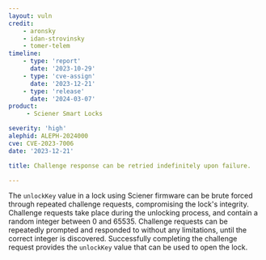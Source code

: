 ```yaml
---
layout: vuln
credit:
    - aronsky
    - idan-strovinsky
    - tomer-telem
timeline:
    - type: 'report'
      date: '2023-10-29'
    - type: 'cve-assign'
      date: '2023-12-21'
    - type: 'release'
      date: '2024-03-07'
product:
     - Sciener Smart Locks

severity: 'high'
alephid: ALEPH-2024000
cve: CVE-2023-7006
date: '2023-12-21'

title: Challenge response can be retried indefinitely upon failure.

---
```

The `unlockKey` value in a lock using Sciener firmware can be brute forced
through repeated challenge requests, compromising the lock's integrity.
Challenge requests take place during the unlocking process, and contain a random
integer between 0 and 65535. Challenge requests can be repeatedly prompted and
responded to without any limitations, until the correct integer is discovered.
Successfully completing the challenge request provides the `unlockKey` value
that can be used to open the lock.
